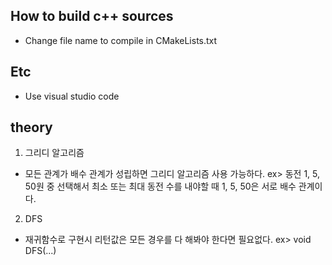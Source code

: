 ## How to build c++ sources
- Change file name to compile in CMakeLists.txt

## Etc
- Use visual studio code

## theory

1. 그리디 알고리즘
- 모든 관계가 배수 관계가 성립하면 그리디 알고리즘 사용 가능하다.
ex> 동전 1, 5, 50원 중 선택해서 최소 또는 최대 동전 수를 내야할 때 1, 5, 50은 서로 배수 관계이다.

2. DFS
- 재귀함수로 구현시 리턴값은 모든 경우를 다 해봐야 한다면 필요없다.
ex> void DFS(...)
